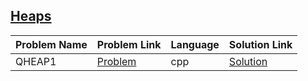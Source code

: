 ## [Heaps](https://www.hackerrank.com/domains/data-structures/heaps)

| Problem Name | Problem Link                                                    | Language | Solution Link            |
|--------------|-----------------------------------------------------------------|----------|--------------------------|
| QHEAP1       | [Problem](https://www.hackerrank.com/challenges/qheap1/problem) | cpp      | [Solution](./qheap1.cpp) |
